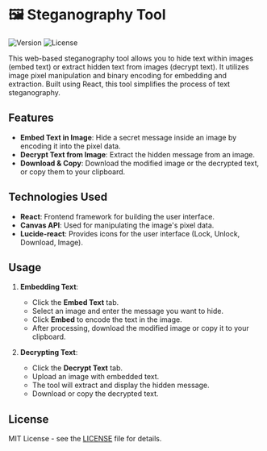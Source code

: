 # 🖼️ Steganography Tool

![Version](https://img.shields.io/badge/version-1.0.0-blue)
![License](https://img.shields.io/badge/license-MIT-green)

This web-based steganography tool allows you to hide text within images (embed text) or extract hidden text from images (decrypt text). It utilizes image pixel manipulation and binary encoding for embedding and extraction. Built using React, this tool simplifies the process of text steganography.

## Features

- **Embed Text in Image**: Hide a secret message inside an image by encoding it into the pixel data.
- **Decrypt Text from Image**: Extract the hidden message from an image.
- **Download & Copy**: Download the modified image or the decrypted text, or copy them to your clipboard.

## Technologies Used

- **React**: Frontend framework for building the user interface.
- **Canvas API**: Used for manipulating the image's pixel data.
- **Lucide-react**: Provides icons for the user interface (Lock, Unlock, Download, Image).

## Usage

1. **Embedding Text**:
   - Click the **Embed Text** tab.
   - Select an image and enter the message you want to hide.
   - Click **Embed** to encode the text in the image.
   - After processing, download the modified image or copy it to your clipboard.

2. **Decrypting Text**:
   - Click the **Decrypt Text** tab.
   - Upload an image with embedded text.
   - The tool will extract and display the hidden message.
   - Download or copy the decrypted text.

## License

MIT License - see the [LICENSE](LICENSE) file for details.
